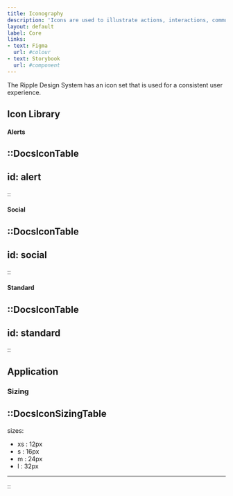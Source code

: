```yaml
---
title: Iconography
description: 'Icons are used to illustrate actions, interactions, communicate status and draw attention to important information.'
layout: default
label: Core
links:
- text: Figma
  url: #colour
- text: Storybook
  url: #component
---
```


The Ripple Design System has an icon set that is used for a consistent user experience.

## Icon Library

#### Alerts

::DocsIconTable
---
id: alert
---
::

#### Social

::DocsIconTable
---
id: social
---
::

#### Standard

::DocsIconTable
---
id: standard
---
::

## Application

### Sizing

::DocsIconSizingTable
---
sizes: 
  - xs : 12px
  - s : 16px
  - m : 24px
  - l : 32px
---
::
